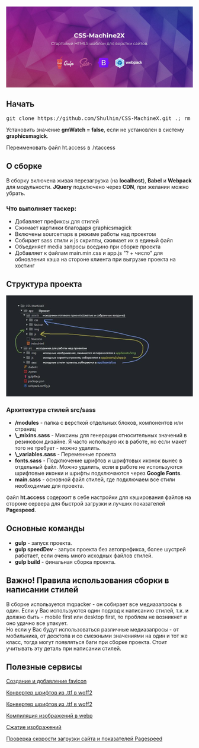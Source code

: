 <p>
	<img src="https://raw.githubusercontent.com/Shulhin/CSS-MachineX/master/app/assets/img/preview.jpg" alt="CSS-MachineX">
</p>
<h2>Начать</h2>
<pre>git clone https://github.com/Shulhin/CSS-MachineX.git .; rm -rf .gitignore readme.md .git</pre>
<p>Установить значение <strong>gmWatch = false</strong>, если не установлен в систему <strong>graphicsmagick</strong>.</p>
<p>Переименовать файл ht.access в .htaccess</p>

<h2>О сборке</h2>
<p>В сборку включена живая перезагрузка (на <strong>localhost</strong>), <strong>Babel</strong> и <strong>Webpack</strong> для модульности. <strong>JQuery</strong> подключено через <strong>CDN</strong>, при желании можно убрать.</p>
<h3>Что выполняет таскер:</h3>
<ul>
	<li>Добавляет префиксы для стилей</li>
	<li>Сжимает картинки благодаря graphicsmagick</li>
	<li>Включены sourcemaps в режиме работы над проектом</li>
	<li>Собирает sass стили и js скрипты, сжимает их в единый файл</li>
	<li>Объединяет media запросы воедино при сборке проекта</li>
	<li>Добавляет к файлам main.min.css и app.js "? + число" для обновления кэша на стороне клиента при выгрузке проекта на хостинг</li>
</ul>

<h2>Структура проекта</h2>
<p>
	<img src="https://raw.githubusercontent.com/Shulhin/CSS-MachineX/master/app/assets/img/architecture.jpg" alt="Структура проекта">
</p>

<h3>Архитектура стилей <strong>src/sass</strong></h3>
<ul>
	<li><strong>/modules</strong> - папка с версткой отдельных блоков, компонентов или страниц</li>
	<li><strong>\_mixins.sass</strong> - Миксины для генерации относительных значений в резиновом дизайне. Я часто использую их в работе, но если макет того не требует - можно удалить.</li>
	<li><strong>\_variables.sass</strong> - Переменные проекта</li>
	<li><strong>fonts.sass</strong> - Подключение шрифтов и шрифтовых иконок вынес в отдельный файл. Можно удалить, если в работе не используются шрифтовые иконки и шрифты подключаются через <strong>Google Fonts</strong>.</li>
	<li><strong>main.sass</strong> - основной файл стилей, где подключаем все стили необходимые для проекта.</li>
</ul>
<p>файл <strong>ht.access</strong> содержит в себе настройки для кэширования файлов на стороне сервера для быстрой загрузки и лучших показателей <strong>Pagespeed</strong>.</p>

<h2>Основные команды</h2>
<ul>
	<li><strong>gulp</strong> - запуск проекта.</li>
	<li><strong>gulp speedDev</strong> - запуск проекта без автопрефикса, более шустрей работает, если очень много исходных файлов стилей.</li>
	<li><strong>gulp build</strong> - финальная сборка проекта.</li>
</ul>

<h2>Важно! Правила использования сборки в написании стилей</h2>
<p>В сборке используется mqpacker - он собирает все медиазапросы в один. Если у Вас используются один подход к написанию стилей, т.к. и должно быть - mobile first или desktop first, то проблем не возникнет и оно удачно все упакует.<br> Но если у Вас будут использоваться различные медиазапросы - от мобильника, от десктопа и со смежными значениями на один и тот же класс, тогда могут появляться баги при сборке проекта. Стоит учитывать эту деталь при написании стилей.</p>

<h2>Полезные сервисы</h2>
<p><a href="https://realfavicongenerator.net/" target="_blank">Создание и добавление favicon</a></p>
<p><a href="https://onlinefontconverter.com/" target="_blank">Конвертер шрифтов из .ttf в woff2</a></p>
<p><a href="https://www.fontconverter.io/en" target="_blank">Конвертер шрифтов из .ttf в woff2</a></p>
<p><a href="https://image.online-convert.com/ru/convert-to-webp" target="_blank">Компиляция изображений в webp</a></p>
<p><a href="https://compressor.io/" target="_blank">Сжатие изображений</a></p>
<p><a href="https://developers.google.com/speed/pagespeed/insights/?hl=RU" target="_blank">Проверка скорости загрузки сайта и показателей Pagespeed</a></p>